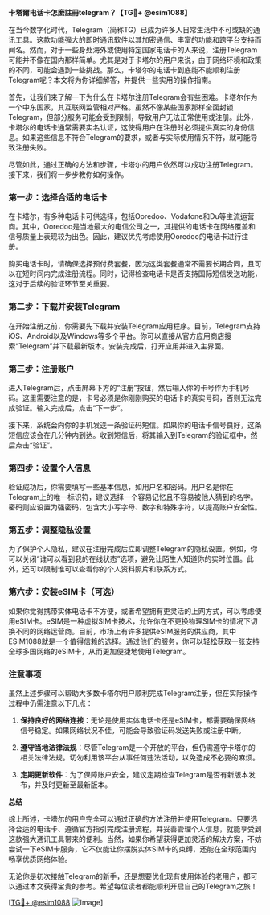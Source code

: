 **卡塔爾电话卡怎麽註冊telegram？【TG💪+ @esim1088】**

在当今数字化时代，Telegram（简称TG）已成为许多人日常生活中不可或缺的通讯工具。这款功能强大的即时通讯软件以其加密通信、丰富的功能和跨平台支持而闻名。然而，对于一些身处海外或使用特定国家电话卡的人来说，注册Telegram可能并不像在国内那样简单。尤其是对于卡塔尔的用户来说，由于网络环境和政策的不同，可能会遇到一些挑战。那么，卡塔尔的电话卡到底能不能顺利注册Telegram呢？本文将为你详细解答，并提供一些实用的操作指南。

首先，让我们来了解一下为什么在卡塔尔注册Telegram会有些困难。卡塔尔作为一个中东国家，其互联网监管相对严格。虽然不像某些国家那样全面封锁Telegram，但部分服务可能会受到限制，导致用户无法正常使用或注册。此外，卡塔尔的电话卡通常需要实名认证，这使得用户在注册时必须提供真实的身份信息。如果这些信息不符合Telegram的要求，或者与实际使用情况不符，就可能导致注册失败。

尽管如此，通过正确的方法和步骤，卡塔尔的用户依然可以成功注册Telegram。接下来，我们将一步步教你如何操作。

### 第一步：选择合适的电话卡

在卡塔尔，有多种电话卡可供选择，包括Ooredoo、Vodafone和Du等主流运营商。其中，Ooredoo是当地最大的电信公司之一，其提供的电话卡在网络覆盖和信号质量上表现较为出色。因此，建议优先考虑使用Ooredoo的电话卡进行注册。

购买电话卡时，请确保选择预付费套餐，因为这类套餐通常不需要长期合同，且可以在短时间内完成注册流程。同时，记得检查电话卡是否支持国际短信发送功能，这对于后续的验证环节至关重要。

### 第二步：下载并安装Telegram

在开始注册之前，你需要先下载并安装Telegram应用程序。目前，Telegram支持iOS、Android以及Windows等多个平台。你可以直接从官方应用商店搜索“Telegram”并下载最新版本。安装完成后，打开应用并进入主界面。

### 第三步：注册账户

进入Telegram后，点击屏幕下方的“注册”按钮，然后输入你的卡号作为手机号码。这里需要注意的是，卡号必须是你刚刚购买的电话卡的真实号码，否则无法完成验证。输入完成后，点击“下一步”。

接下来，系统会向你的手机发送一条验证码短信。如果你的电话卡信号良好，这条短信应该会在几分钟内到达。收到短信后，将其输入到Telegram的验证框中，然后点击“验证”。

### 第四步：设置个人信息

验证成功后，你需要填写一些基本信息，如用户名和密码。用户名是你在Telegram上的唯一标识符，建议选择一个容易记忆且不容易被他人猜到的名字。密码则应设置为强密码，包含大小写字母、数字和特殊字符，以提高账户安全性。

### 第五步：调整隐私设置

为了保护个人隐私，建议在注册完成后立即调整Telegram的隐私设置。例如，你可以关闭“谁可以看到我的在线状态”选项，避免让陌生人知道你的实时位置。此外，还可以限制谁可以查看你的个人资料照片和联系方式。

### 第六步：安装eSIM卡（可选）

如果你觉得携带实体电话卡不方便，或者希望拥有更灵活的上网方式，可以考虑使用eSIM卡。eSIM是一种虚拟SIM卡技术，允许你在不更换物理SIM卡的情况下切换不同的网络运营商。目前，市场上有许多提供eSIM服务的供应商，其中ESIM1088就是一个值得信赖的选择。通过他们的服务，你可以轻松获取一张支持全球多国网络的eSIM卡，从而更加便捷地使用Telegram。

### 注意事项

虽然上述步骤可以帮助大多数卡塔尔用户顺利完成Telegram注册，但在实际操作过程中仍需注意以下几点：

1. **保持良好的网络连接**：无论是使用实体电话卡还是eSIM卡，都需要确保网络信号稳定。如果网络状况不佳，可能会导致验证码发送失败或注册中断。
   
2. **遵守当地法律法规**：尽管Telegram是一个开放的平台，但仍需遵守卡塔尔的相关法律法规。切勿利用该平台从事任何违法活动，以免造成不必要的麻烦。

3. **定期更新软件**：为了保障账户安全，建议定期检查Telegram是否有新版本发布，并及时更新至最新版本。

**总结**

综上所述，卡塔尔的用户完全可以通过正确的方法注册并使用Telegram。只要选择合适的电话卡、遵循官方指引完成注册流程，并妥善管理个人信息，就能享受到这款强大通讯工具带来的便利。当然，如果你希望获得更加灵活的解决方案，不妨尝试一下eSIM卡服务，它不仅能让你摆脱实体SIM卡的束缚，还能在全球范围内畅享优质网络体验。

无论你是初次接触Telegram的新手，还是想要优化现有使用体验的老用户，都可以通过本文获得宝贵的参考。希望每位读者都能顺利开启自己的Telegram之旅！

[[TG💪+ @esim1088](https://t.me/s/esim1088) ![Image](https://i.postimg.cc/4NQfJmqS/Snipaste-2025-05-13-00-14-12.png)]